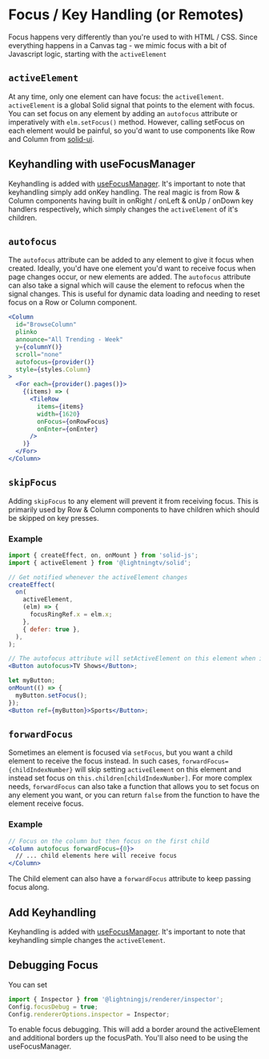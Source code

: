 # Focus / Key Handling (or Remotes)

Focus happens very differently than you're used to with HTML / CSS. Since everything happens in a Canvas tag - we mimic focus with a bit of Javascript logic, starting with the `activeElement`

## `activeElement`

At any time, only one element can have focus: the `activeElement`. `activeElement` is a global Solid signal that points to the element with focus. You can set focus on any element by adding an `autofocus` attribute or imperatively with `elm.setFocus()` method. However, calling setFocus on each element would be painful, so you'd want to use components like Row and Column from [solid-ui](https://github.com/rdkcentral/solid-ui).

## Keyhandling with useFocusManager

Keyhandling is added with [useFocusManager](/primitives/useFocusManager.md). It's important to note that keyhandling simply add onKey handling. The real magic is from Row & Column components having built in onRight / onLeft & onUp / onDown key handlers respectively, which simply changes the `activeElement` of it's children.

## `autofocus`

The `autofocus` attribute can be added to any element to give it focus when created. Ideally, you'd have one element you'd want to receive focus when page changes occur, or new elements are added. The `autofocus` attribute can also take a signal which will cause the element to refocus when the signal changes. This is useful for dynamic data loading and needing to reset focus on a Row or Column component.

```jsx
<Column
  id="BrowseColumn"
  plinko
  announce="All Trending - Week"
  y={columnY()}
  scroll="none"
  autofocus={provider()}
  style={styles.Column}
>
  <For each={provider().pages()}>
    {(items) => (
      <TileRow
        items={items}
        width={1620}
        onFocus={onRowFocus}
        onEnter={onEnter}
      />
    )}
  </For>
</Column>
```

## `skipFocus`

Adding `skipFocus` to any element will prevent it from receiving focus. This is primarily used by Row & Column components to have children which should be skipped on key presses.

### Example

```jsx
import { createEffect, on, onMount } from 'solid-js';
import { activeElement } from '@lightningtv/solid';

// Get notified whenever the activeElement changes
createEffect(
  on(
    activeElement,
    (elm) => {
      focusRingRef.x = elm.x;
    },
    { defer: true },
  ),
);

// The autofocus attribute will setActiveElement on this element when initially created
<Button autofocus>TV Shows</Button>;

let myButton;
onMount(() => {
  myButton.setFocus();
});
<Button ref={myButton}>Sports</Button>;
```

## `forwardFocus`

Sometimes an element is focused via `setFocus`, but you want a child element to receive the focus instead. In such cases, `forwardFocus={childIndexNumber}` will skip setting `activeElement` on this element and instead set focus on `this.children[childIndexNumber]`. For more complex needs, `forwardFocus` can also take a function that allows you to set focus on any element you want, or you can return `false` from the function to have the element receive focus.

### Example

```jsx
// Focus on the column but then focus on the first child
<Column autofocus forwardFocus={0}>
  // ... child elements here will receive focus
</Column>
```

The Child element can also have a `forwardFocus` attribute to keep passing focus along.

## Add Keyhandling

Keyhandling is added with [useFocusManager](/primitives/useFocusManager.md). It's important to note that keyhandling simple changes the `activeElement`.

## Debugging Focus

You can set

```js
import { Inspector } from '@lightningjs/renderer/inspector';
Config.focusDebug = true;
Config.rendererOptions.inspector = Inspector;
```

To enable focus debugging. This will add a border around the activeElement and additional borders up the focusPath. You'll also need to be using the useFocusManager.
